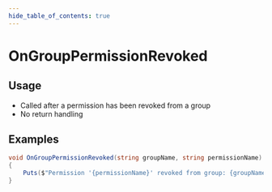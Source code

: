 ```yaml
---
hide_table_of_contents: true
---
```


# OnGroupPermissionRevoked

## Usage

* Called after a permission has been revoked from a group
* No return handling

## Examples

```csharp
void OnGroupPermissionRevoked(string groupName, string permissionName)
{
    Puts($"Permission '{permissionName}' revoked from group: {groupName}");
}
```
